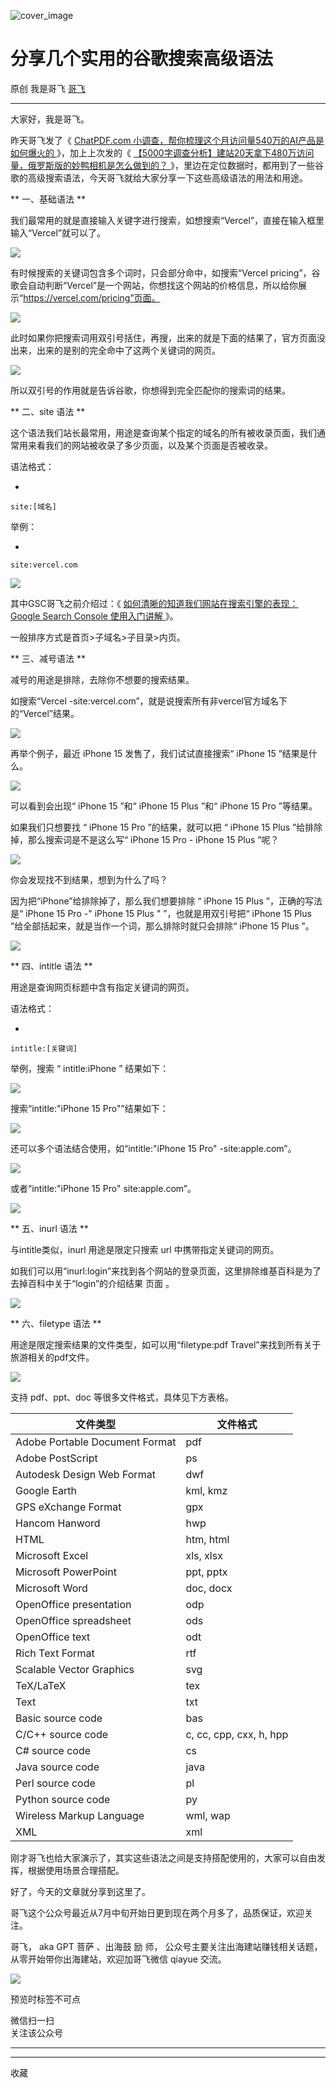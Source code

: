 ![cover_image](https://mmbiz.qpic.cn/sz_mmbiz_jpg/LBrX00GQeicussgMr7orm3gGxh62PggiaXDgFakmL4aee7tIndVwgpfOyzhdpR8aemC2g4Hu9U4TJvB5cwZT2nRQ/0?wx_fmt=jpeg)

#  分享几个实用的谷歌搜索高级语法

原创  我是哥飞  [ 哥飞 ](javascript:void\(0\);)

__ _ _ _ _

大家好，我是哥飞。  

昨天哥飞发了《 [ ChatPDF.com 小调查，帮你梳理这个月访问量540万的AI产品是如何爆火的
](http://mp.weixin.qq.com/s?__biz=MjM5OTIzMzYyMA==&mid=2650080375&idx=1&sn=7ecb6ccb7a834d43b0b4bd63ef7c2592&chksm=bf3f354c8848bc5ae9c686dbf8901a1aab7241c7e160a782c195f55db91a9845e20d73708778&scene=21#wechat_redirect)
》，加上上次发的《 [ 【5000字调查分析】建站20天拿下480万访问量，俄罗斯版的妙鸭相机是怎么做到的？
](http://mp.weixin.qq.com/s?__biz=MjM5OTIzMzYyMA==&mid=2650079744&idx=1&sn=0d82dcd95fe435a6b46a53a642a6c4e4&chksm=bf3f333b8848ba2deee768dea94b0ed5c2101c5bbf689cf536967d6141910b14f55ba03ed5c9&scene=21#wechat_redirect)
》，里边在定位数据时，都用到了一些谷歌的高级搜索语法，今天哥飞就给大家分享一下这些高级语法的用法和用途。  

** 一、基础语法  **

我们最常用的就是直接输入关键字进行搜索，如想搜索“Vercel”，直接在输入框里输入“Vercel”就可以了。  

![](https://mmbiz.qpic.cn/sz_mmbiz_png/LBrX00GQeicussgMr7orm3gGxh62PggiaXYfF1mR4DS9ibcLQoERulLZ0RKHHLRsVAMDl8VLqXkuSyh2FnF1icjz1A/640?wx_fmt=png)

有时候搜索的关键词包含多个词时，只会部分命中，如搜索“Vercel
pricing”，谷歌会自动判断“Vercel”是一个网站，你想找这个网站的价格信息，所以给你展示“https://vercel.com/pricing”页面。

![](https://mmbiz.qpic.cn/sz_mmbiz_png/LBrX00GQeicussgMr7orm3gGxh62PggiaXnkev6v9gA9zJ6hpMRMuG4SOyicuMSIibBDM7qib0jxTpHgHLQO6rlTSSQ/640?wx_fmt=png)

此时如果你把搜索词用双引号括住，再搜，出来的就是下面的结果了，官方页面没出来，出来的是别的完全命中了这两个关键词的网页。  

![](https://mmbiz.qpic.cn/sz_mmbiz_png/LBrX00GQeicussgMr7orm3gGxh62PggiaXFb8tM9v2Y1Oic4PT4e0K83OpzibnPkLOdt648KLhGPqsAtj5GqVvafnQ/640?wx_fmt=png)

所以双引号的作用就是告诉谷歌，你想得到完全匹配你的搜索词的结果。

  

** 二、site 语法  **  

这个语法我们站长最常用，用途是查询某个指定的域名的所有被收录页面，我们通常用来看我们的网站被收录了多少页面，以及某个页面是否被收录。

语法格式：  

  * 

    
    
    site:[域名]

举例：  

  * 

    
    
    site:vercel.com

![](https://mmbiz.qpic.cn/sz_mmbiz_png/LBrX00GQeicussgMr7orm3gGxh62PggiaX1WibCaw0MoyTMhA8oIibKVq5vicWKbia2EzsYNGIAefjrdPeSe1hibFiaw1A/640?wx_fmt=png)

其中GSC哥飞之前介绍过：《 [ 如何清晰的知道我们网站在搜索引擎的表现：Google Search Console 使用入门讲解
](http://mp.weixin.qq.com/s?__biz=MjM5OTIzMzYyMA==&mid=2650079678&idx=1&sn=28e2e1f0abf09872482549f66c214f0a&chksm=bf3f30858848b9934cc6ca69c172537ac676a04975ab475160e90b02d56cc6d5fe42df03a97f&scene=21#wechat_redirect)
》。  

一般排序方式是首页>子域名>子目录>内页。  

  

** 三、减号语法  **  

减号的用途是排除，去除你不想要的搜索结果。  

如搜索“Vercel -site:vercel.com”，就是说搜索所有非vercel官方域名下的“Vercel”结果。

![](https://mmbiz.qpic.cn/sz_mmbiz_png/LBrX00GQeicussgMr7orm3gGxh62PggiaXb8gWKIibcuR5kibz9okUlu2sFgV0BuXPpAos2nCoibzfXrnQCO4F7JJag/640?wx_fmt=png)

再举个例子，最近 iPhone 15 发售了，我们试试直接搜索“  iPhone  15  ”结果是什么。  

![](https://mmbiz.qpic.cn/sz_mmbiz_png/LBrX00GQeicussgMr7orm3gGxh62PggiaXnYGF2GsPiaxIJQVGueA6CaTBgBsRXwIdqiaKdexiarZzANfH0k7iclibb1Q/640?wx_fmt=png)

可以看到会出现“  iPhone  15  ”和“  iPhone  15 Plus  ”和“  iPhone  15 Pro  ”等结果。

如果我们只想要找  “  iPhone  15 Pro  ”的结果，就可以把  “  iPhone  15 Plus  ”给排除掉，那么搜索词是不是这么写“
iPhone  15 Pro -  iPhone  15 Plus  ”呢？  

![](https://mmbiz.qpic.cn/sz_mmbiz_png/LBrX00GQeicussgMr7orm3gGxh62PggiaXswiaiaVsS7OulQia34G27icJ7ALPI5grTRacbrwLicHicm3nZ1PRkjCF1ibUA/640?wx_fmt=png)

你会发现找不到结果，想到为什么了吗？

因为把“iPhone”给排除掉了，那么我们想要排除  “  iPhone  15 Plus  ”，正确的写法是“  iPhone  15 Pro -"
iPhone  15 Plus  "  ”，也就是用双引号把“  iPhone  15 Plus  ”给全部括起来，就是当作一个词，那么排除时就只会排除“
iPhone  15 Plus  ”。  

![](https://mmbiz.qpic.cn/sz_mmbiz_png/LBrX00GQeicussgMr7orm3gGxh62PggiaX9CGJo6dsqc8JY1ZhtRMf2ia2ILyuyfrlZmDQXfbozkeSNZZLmltdx1w/640?wx_fmt=png)

** 四、intitle 语法  **

用途是查询网页标题中含有指定关键词的网页。  

语法格式：  

  * 

    
    
    intitle:[关键词]

举例，搜索  “  intitle:iPhone  ”  结果如下：

![](https://mmbiz.qpic.cn/sz_mmbiz_png/LBrX00GQeicussgMr7orm3gGxh62PggiaXm8cBxqE9WwsbiaX89nRguagDXX0TaNrc1XhbzcyicSjawL66wxyFX8TQ/640?wx_fmt=png)

搜索“intitle:"iPhone 15 Pro"”结果如下：  

![](https://mmbiz.qpic.cn/sz_mmbiz_png/LBrX00GQeicussgMr7orm3gGxh62PggiaXCM56PDzmib1aAmoibsp0ogBaLjg8wDm9NlicE2vhSRHSyGZCb0HQDSoZA/640?wx_fmt=png)

还可以多个语法结合使用，如“intitle:"iPhone 15 Pro" -site:apple.com”。

![](https://mmbiz.qpic.cn/sz_mmbiz_png/LBrX00GQeicussgMr7orm3gGxh62PggiaXJljH9egJNiad5CG3S5yQJ7RxDibp7hIPoxyPKib2kVbS8273mxibJbju8g/640?wx_fmt=png)

或者“intitle:"iPhone 15 Pro" site:apple.com”。  

![](https://mmbiz.qpic.cn/sz_mmbiz_png/LBrX00GQeicussgMr7orm3gGxh62PggiaXIF3NXVgAJHiaU02GPibZSBWBtsQl2SWw6QhHXavfHlSAPJfYWWPSK2nQ/640?wx_fmt=png)

  

** 五、inurl 语法  **  

与intitle类似，inurl 用途是限定只搜索 url 中携带指定关键词的网页。  

如我们可以用“inurl:login”来找到各个网站的登录页面，这里排除维基百科是为了去掉百科中关于“login”的介绍结果  页面  。  

![](https://mmbiz.qpic.cn/sz_mmbiz_png/LBrX00GQeicussgMr7orm3gGxh62PggiaXmJnv2Mzv2hpVE4zlYiao6mRxS8dee4iaY2sicDqunmawcLuicdGzWKojibA/640?wx_fmt=png)

** 六、filetype 语法  **  

用途是限定搜索结果的文件类型，如可以用“filetype:pdf Travel”来找到所有关于旅游相关的pdf文件。  

![](https://mmbiz.qpic.cn/sz_mmbiz_png/LBrX00GQeicussgMr7orm3gGxh62PggiaXQfsa0Qle26XyaeTrpN3zdI3aPBBsLW3ibO247EJWoVickibKdFHVupKUQ/640?wx_fmt=png)

支持 pdf、ppt、doc 等很多文件格式，具体见下方表格。

文件类型  |  文件格式   
---|---  
Adobe Portable Document Format  |  pdf   
Adobe PostScript  |  ps   
Autodesk Design Web Format  |  dwf   
Google Earth  |  kml, kmz   
GPS eXchange Format  |  gpx   
Hancom Hanword  |  hwp   
HTML  |  htm, html   
Microsoft Excel  |  xls, xlsx   
Microsoft PowerPoint  |  ppt, pptx   
Microsoft Word  |  doc, docx   
OpenOffice presentation  |  odp   
OpenOffice spreadsheet  |  ods   
OpenOffice text  |  odt   
Rich Text Format  |  rtf   
Scalable Vector Graphics  |  svg   
TeX/LaTeX  |  tex   
Text  |  txt   
Basic source code  |  bas   
C/C++ source code  |  c, cc, cpp, cxx, h, hpp   
C# source code  |  cs   
Java source code  |  java   
Perl source code  |  pl   
Python source code  |  py   
Wireless Markup Language  |  wml, wap   
XML  |  xml   
  
  

刚才哥飞也给大家演示了，其实这些语法之间是支持搭配使用的，大家可以自由发挥，根据使用场景合理搭配。

好了，今天的文章就分享到这里了。

哥飞这个公众号最近从7月中旬开始日更到现在两个月多了，品质保证，欢迎关注。

哥飞，  aka GPT 菩萨  、出海鼓  励  师，  公众号主要关注出海建站赚钱相关话题，从零开始带你出海建站，欢迎加哥飞微信  qiayue 交流。

![](https://mmbiz.qpic.cn/sz_mmbiz_png/LBrX00GQeicsG8Pro6O9Hu75bIIiafZVPs3qlYeaNNJ1BpqNplEGgibL5m1bcq8a1N1rzoI5lia8aJjtHfgiaAADJJQ/640?wx_fmt=png)

  

预览时标签不可点

微信扫一扫  
关注该公众号





****



****



  收藏

